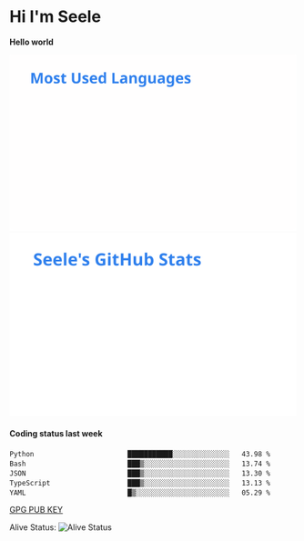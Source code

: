 <h1>Hi I'm Seele</h1>

<b>Hello world</b>

<img src='/assets/top-langs.svg' alt="Seele's github langs"> <img src='/assets/stats.svg' alt="Seele's github stats" >

<h4>Coding status last week </h4>

<!--START_SECTION:waka-->

```txt
Python                       ███████████░░░░░░░░░░░░░░   43.98 %
Bash                         ███▒░░░░░░░░░░░░░░░░░░░░░   13.74 %
JSON                         ███▒░░░░░░░░░░░░░░░░░░░░░   13.30 %
TypeScript                   ███▒░░░░░░░░░░░░░░░░░░░░░   13.13 %
YAML                         █▒░░░░░░░░░░░░░░░░░░░░░░░   05.29 %
```

<!--END_SECTION:waka-->

[GPG PUB KEY](https://keys.openpgp.org/vks/v1/by-fingerprint/3FCE91BF5B9666B55B67213C4C57B7824A5B6680)

Alive Status: ![Alive Status](https://hc.dvd.moe/badge/60bc779b-9835-415f-9cb9-15fd9d/ZsLaAAbE.svg)
